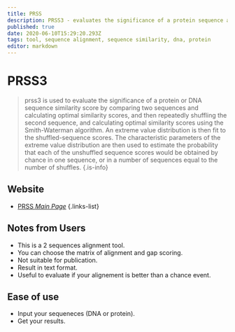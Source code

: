 ```yaml
---
title: PRSS
description: PRSS3 - evaluates the significance of a protein sequence alignment
published: true
date: 2020-06-10T15:29:20.293Z
tags: tool, sequence alignment, sequence similarity, dna, protein
editor: markdown
---
```


# PRSS3

> prss3 is used to evaluate the significance of a protein or DNA sequence similarity score by comparing two sequences and calculating optimal similarity scores, and then repeatedly shuffling the second sequence, and calculating optimal similarity scores using the Smith-Waterman algorithm. An extreme value distribution is then fit to the shuffled-sequence scores. The characteristic parameters of the extreme value distribution are then used to estimate the probability that each of the unshuffled sequence scores would be obtained by chance in one sequence, or in a number of sequences equal to the number of shuffles.
{.is-info}


## Website

- [PRSS *Main Page*](https://embnet.vital-it.ch/software/PRSS_form.html)
{.links-list}

## Notes from Users
- This is a 2 sequences alignment tool.
- You can choose the matrix of alignment and gap scoring.
- Not suitable for publication.
- Result in text format.
- Useful to evaluate if your alignement is better than a chance event.

## Ease of use
- Input your sequeneces (DNA or protein).
- Get your results.

